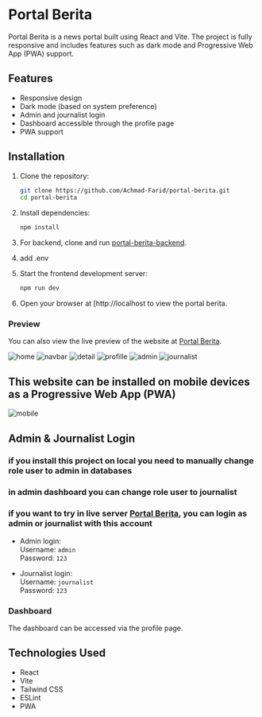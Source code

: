 # Portal Berita

Portal Berita is a news portal built using React and Vite. The project is fully responsive and includes features such as dark mode and Progressive Web App (PWA) support.

## Features

- Responsive design
- Dark mode (based on system preference)
- Admin and journalist login
- Dashboard accessible through the profile page
- PWA support

## Installation

1. Clone the repository:

   ```bash
   git clone https://github.com/Achmad-Farid/portal-berita.git
   cd portal-berita
   ```

2. Install dependencies:

   ```bash
   npm install
   ```

3. For backend, clone and run [portal-berita-backend](https://github.com/Achmad-Farid/portal-berita-backend).
4. add .env

5. Start the frontend development server:

   ```bash
   npm run dev
   ```

6. Open your browser at [http://localhost to view the portal berita.

### Preview

You can also view the live preview of the website at [Portal Berita](https://portal-berita-wh1t.vercel.app/).

![home](./public/home.png)
![navbar](./public/navbar.png)
![detail](./public/detail.png)
![profille](./public/profile.png)
![admin](./public/adminDashboard.png)
![journalist](./public/journalistDashboard.png)

## This website can be installed on mobile devices as a Progressive Web App (PWA)
![mobile](./public/mobile.jpg)

## Admin & Journalist Login

### if you install this project on local you need to manually change role user to admin in databases

### in admin dashboard you can change role user to journalist

### if you want to try in live server [Portal Berita](https://portal-berita-wh1t.vercel.app/), you can login as admin or journalist with this account

- Admin login:  
  Username: `admin`  
  Password: `123`

- Journalist login:  
  Username: `journalist`  
  Password: `123`

### Dashboard

The dashboard can be accessed via the profile page.

## Technologies Used

- React
- Vite
- Tailwind CSS
- ESLint
- PWA
